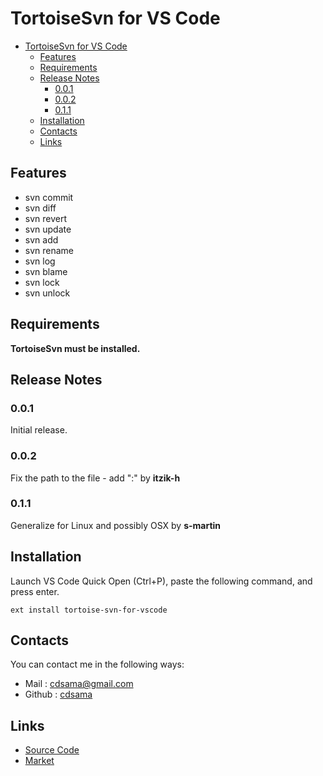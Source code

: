 # TortoiseSvn for VS Code
<!-- TOC -->

- [TortoiseSvn for VS Code](#tortoisesvn-for-vs-code)
    - [Features](#features)
    - [Requirements](#requirements)
    - [Release Notes](#release-notes)
        - [0.0.1](#001)
        - [0.0.2](#002)
        - [0.1.1](#011)
    - [Installation](#installation)
    - [Contacts](#contacts)
    - [Links](#links)

<!-- /TOC -->
## Features

* svn commit
* svn diff
* svn revert
* svn update
* svn add
* svn rename
* svn log
* svn blame
* svn lock
* svn unlock

## Requirements

**TortoiseSvn must be installed.**

## Release Notes

### 0.0.1

Initial release.

### 0.0.2

Fix the path to the file - add ":"  by **itzik-h** 

### 0.1.1

Generalize for Linux and possibly OSX  by **s-martin** 


## Installation
Launch VS Code Quick Open (Ctrl+P), paste the following command, and press enter.
```
ext install tortoise-svn-for-vscode
```

## Contacts
You can contact me in the following ways: 
- Mail : [cdsama@gmail.com](https://github.com/cdsama/tortoise-svn-for-vscode/blob/master/mailto:cdsama@gmail.com)
- Github : [cdsama](https://github.com/cdsama)

## Links
- [Source Code](https://github.com/cdsama/tortoise-svn-for-vscode)
- [Market](https://marketplace.visualstudio.com/items/cdsama.tortoise-svn-for-vscode)